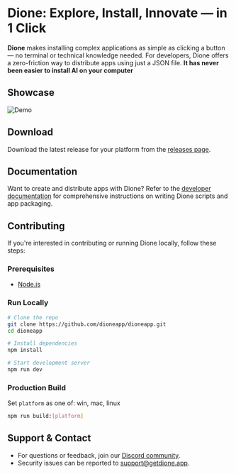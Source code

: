 # Dione: Explore, Install, Innovate — in 1 Click

**Dione** makes installing complex applications as simple as clicking a button — no terminal or technical knowledge needed.
For developers, Dione offers a zero-friction way to distribute apps using just a JSON file.
**It has never been easier to install AI on your computer**

## Showcase

![Demo](https://pbs.twimg.com/media/G1S8Y01WIAAfcrl?format=jpg&name=large)


## Download

Download the latest release for your platform from the [releases page](https://github.com/dioneapp/dioneapp/releases/latest).


## Documentation

Want to create and distribute apps with Dione?
Refer to the [developer documentation](https://docs.getdione.app/developer-guide/creating-a-dione-script) for comprehensive instructions on writing Dione scripts and app packaging.


## Contributing

If you're interested in contributing or running Dione locally, follow these steps:

### Prerequisites

* [Node.js](https://nodejs.org/en/download/)

### Run Locally

```bash
# Clone the repo
git clone https://github.com/dioneapp/dioneapp.git
cd dioneapp

# Install dependencies
npm install

# Start development server
npm run dev
```

### Production Build

Set `platform` as one of: win, mac, linux

```bash
npm run build:[platform]
```


## Support & Contact

* For questions or feedback, join our [Discord community](https://getdione.app/discord).
* Security issues can be reported to [support@getdione.app](mailto:support@getdione.app).
